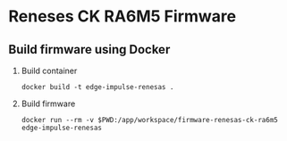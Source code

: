 # Reneses CK RA6M5 Firmware

## Build firmware using Docker

1. Build container

    ```
    docker build -t edge-impulse-renesas .
    ```

1. Build firmware

    ```
    docker run --rm -v $PWD:/app/workspace/firmware-renesas-ck-ra6m5 edge-impulse-renesas
    ```
